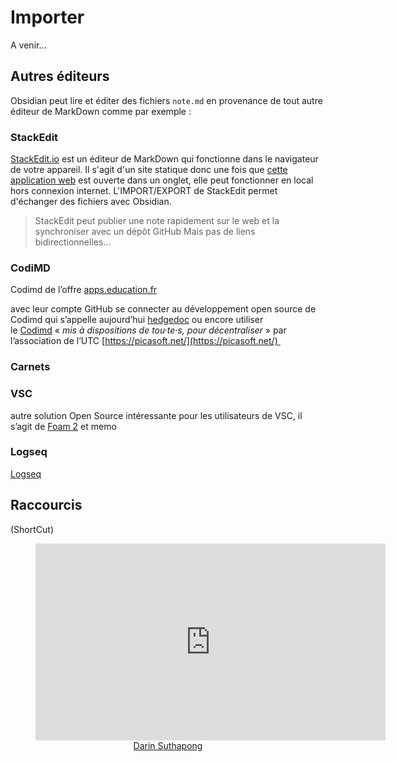 # Importer

A venir...

## Autres éditeurs

Obsidian peut lire et éditer des fichiers `note.md` en provenance de tout autre éditeur de MarkDown comme par exemple :

### StackEdit

[StackEdit.io](https://stackedit.io/) est un éditeur de MarkDown qui fonctionne dans le navigateur de votre appareil. Il s'agit d'un site statique donc une fois que [cette application web](https://stackedit.io/app#) est ouverte dans un onglet, elle peut fonctionner en local hors connexion internet.
L'IMPORT/EXPORT de StackEdit permet d'échanger des fichiers avec Obsidian.

> StackEdit peut publier une note rapidement sur le web et la synchroniser avec un dépôt GitHub
> Mais pas de liens bidirectionnelles...



### CodiMD

Codimd de l’offre [apps.education.fr](http://apps.education.fr/)

avec leur compte GitHub se connecter au développement open source de Codimd qui s’appelle aujourd’hui [hedgedoc](https://hedgedoc.org/) ou encore utiliser le [Codimd](https://md.picasoft.net/) « _mis à dispositions de tou·te·s, pour décentraliser_ » par l’association de l’UTC [https://picasoft.net/](https://picasoft.net/) 

### Carnets

### VSC

autre solution Open Source intéressante pour les utilisateurs de VSC, il s’agit de [Foam 2](https://github.com/foambubble/foam) et memo

### Logseq

[Logseq](https://github.com/logseq/logseq)

## Raccourcis


(ShortCut)

<center><figure><iframe width="560" height="315" src="https://www.youtube.com/embed/ZD-P0lTkQMw" title="YouTube video player" frameborder="0" allow="accelerometer; autoplay; clipboard-write; encrypted-media; gyroscope; picture-in-picture" allowfullscreen></iframe><figcaption><a href="https://www.youtube.com/channel/UCdoxG0PYUF9GzTZN_nl42iA" target="_blank">Darin Suthapong</a></figcaption></figure></center>




